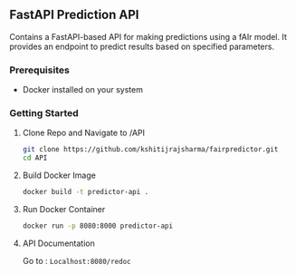 ## FastAPI Prediction API

Contains a FastAPI-based API for making predictions using a fAIr model. It provides an endpoint to predict results based on specified parameters.

### Prerequisites

- Docker installed on your system

### Getting Started

1. Clone Repo and Navigate to /API

    ```bash
    git clone https://github.com/kshitijrajsharma/fairpredictor.git
    cd API
    ```

2. Build Docker Image

    ```bash
    docker build -t predictor-api .
    ```

3. Run Docker Container

    ```bash
    docker run -p 8080:8000 predictor-api
    ```

4. API Documentation

    Go to : ```Localhost:8080/redoc```
